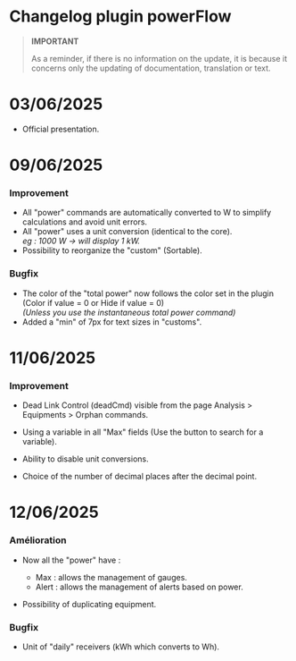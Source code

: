 # Changelog plugin powerFlow

>**IMPORTANT**
>
>As a reminder, if there is no information on the update, it is because it concerns only the updating of documentation, translation or text.

# 03/06/2025

- Official presentation.

# 09/06/2025

### Improvement

- All "power" commands are automatically converted to W to simplify calculations and avoid unit errors.
- All "power" uses a unit conversion (identical to the core).<br><i>eg : 1000 W -> will display 1 kW.</i>
- Possibility to reorganize the "custom" (Sortable).

### Bugfix

- The color of the "total power" now follows the color set in the plugin (Color if value = 0 or Hide if value = 0)<br>
<i>(Unless you use the instantaneous total power command)</i>
- Added a "min" of 7px for text sizes in "customs".

# 11/06/2025

### Improvement

- Dead Link Control (deadCmd) visible from the page Analysis > Equipments > Orphan commands.

- Using a variable in all "Max" fields (Use the button to search for a variable).

- Ability to disable unit conversions.

- Choice of the number of decimal places after the decimal point.

# 12/06/2025

### Amélioration

- Now all the "power" have :
  - Max : allows the management of gauges.
  - Alert : allows the management of alerts based on power.

- Possibility of duplicating equipment.

### Bugfix

  - Unit of "daily" receivers (kWh which converts to Wh).